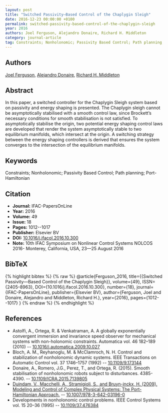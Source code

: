 ```yaml
---
layout: post
title: "Switched Passivity—Based Control of the Chaplygin Sleigh"
date: 2016-12-23 00:00:00 +0100
permalink: switched-passivity-based-control-of-the-chaplygin-sleigh
year: 2016
authors: Joel Ferguson, Alejandro Donaire, Richard H. Middleton
category: journal-article
tag: Constraints; Nonholonomic; Passivity Based Control; Path planning; Port-Hamiltonian
---
```

 
## Authors
[Joel Ferguson](authors/joel-ferguson), [Alejandro Donaire](authors/alejandro-donaire), [Richard H. Middleton](authors/richard-h-middleton)
 
## Abstract
In this paper, a switched controller for the Chaplygin Sleigh system based on passivity and energy shaping is presented. The Chaplygin sleigh cannot be asymptotically stabilised with a smooth control law, since Brockett’s necessary conditions for smooth stabilisation is not satisfied. To asymptotically stabilise the origin, two potential energy shaping control laws are developed that render the system asymptotically stable to two equilibrium manifolds, which intersect at the origin. A switching strategy between the energy shaping controllers is derived that ensures the system converges to the intersection of the equilibrium manifolds.
 
## Keywords
Constraints; Nonholonomic; Passivity Based Control; Path planning; Port-Hamiltonian
 
## Citation
- **Journal:** IFAC-PapersOnLine
- **Year:** 2016
- **Volume:** 49
- **Issue:** 18
- **Pages:** 1012--1017
- **Publisher:** Elsevier BV
- **DOI:** [10.1016/j.ifacol.2016.10.300](https://doi.org/10.1016/j.ifacol.2016.10.300)
- **Note:** 10th IFAC Symposium on Nonlinear Control Systems NOLCOS 2016- Monterey, California, USA, 23—25 August 2016
 
## BibTeX
{% highlight bibtex %}
{% raw %}
@article{Ferguson_2016,
  title={{Switched Passivity—Based Control of the Chaplygin Sleigh}},
  volume={49},
  ISSN={2405-8963},
  DOI={10.1016/j.ifacol.2016.10.300},
  number={18},
  journal={IFAC-PapersOnLine},
  publisher={Elsevier BV},
  author={Ferguson, Joel and Donaire, Alejandro and Middleton, Richard H.},
  year={2016},
  pages={1012--1017}
}
{% endraw %}
{% endhighlight %}
 
## References
- Astolfi, A., Ortega, R. & Venkatraman, A. A globally exponentially convergent immersion and invariance speed observer for mechanical systems with non-holonomic constraints. Automatica vol. 46 182–189 (2010) -- [10.1016/j.automatica.2009.10.027](https://doi.org/10.1016/j.automatica.2009.10.027)
- Bloch, A. M., Reyhanoglu, M. & McClamroch, N. H. Control and stabilization of nonholonomic dynamic systems. IEEE Transactions on Automatic Control vol. 37 1746–1757 (1992) -- [10.1109/9.173144](https://doi.org/10.1109/9.173144)
- Donaire, A., Romero, J.G., Perez, T., and Ortega, R. (2015). Smooth stabilisation of nonholonomic robots subject to disturbances. 4385-4390. -- [10.1109/ICRA.2015.7139805](https://doi.org/10.1109/ICRA.2015.7139805)
- [Duindam, V., Macchelli, A., Stramigioli, S., and Bruyn-inckx, H. (2009). Modeling and Control of Complex Physical Systems: The Port-Hamiltonian Approach.](modeling-and-control-of-complex-physical-systems) -- [10.1007/978-3-642-03196-0](https://doi.org/10.1007/978-3-642-03196-0)
- Developments in nonholonomic control problems. IEEE Control Systems vol. 15 20–36 (1995) -- [10.1109/37.476384](https://doi.org/10.1109/37.476384)

